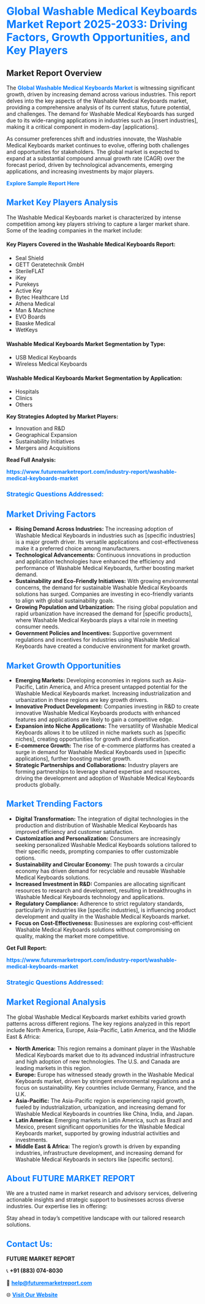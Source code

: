 <h1 style="color: #007BFF;">Global Washable Medical Keyboards Market Report 2025-2033: Driving Factors, Growth Opportunities, and Key Players</h1>

<section id="overview">
<h2>Market Report Overview</h2>
<p>The <a href="https://www.futuremarketreport.com/industry-report/washable-medical-keyboards-market" style="color: #007BFF; text-decoration: none;"><strong>Global Washable Medical Keyboards Market</strong></a> is witnessing significant growth, driven by increasing demand across various industries. This report delves into the key aspects of the Washable Medical Keyboards market, providing a comprehensive analysis of its current status, future potential, and challenges. The demand for Washable Medical Keyboards has surged due to its wide-ranging applications in industries such as [insert industries], making it a critical component in modern-day [applications].</p>
<p>As consumer preferences shift and industries innovate, the Washable Medical Keyboards market continues to evolve, offering both challenges and opportunities for stakeholders. The global market is expected to expand at a substantial compound annual growth rate (CAGR) over the forecast period, driven by technological advancements, emerging applications, and increasing investments by major players.</p>
</section>

<section id="overview">
<p><a href="https://www.futuremarketreport.com/request-sample/reportId=27675" style="color: #007BFF; text-decoration: none;"><strong>Explore Sample Report Here</strong></a></p>
</section>

<section id="key-players">
<h2 style="color: #007BFF;">Market Key Players Analysis</h2>
<p>The Washable Medical Keyboards market is characterized by intense competition among key players striving to capture a larger market share. Some of the leading companies in the market include:</p>
<h4>Key Players Covered in the Washable Medical Keyboards Report:</h4>
<ul><li>Seal Shield</li><li>GETT Geratetechnik GmbH</li><li>SterileFLAT</li><li>iKey</li><li>Purekeys</li><li>Active Key</li><li>Bytec Healthcare Ltd</li><li>Athena Medical</li><li>Man &amp; Machine</li><li>EVO Boards</li><li>Baaske Medical</li><li>WetKeys</li></ul>
<h4>Washable Medical Keyboards Market Segmentation by Type:</h4>
<ul><li>USB Medical Keyboards</li><li>Wireless Medical Keyboards</li></ul>

<h4>Washable Medical Keyboards Market Segmentation by Application:</h4>
<ul><li>Hospitals</li><li>Clinics</li><li>Others</li></ul>
<p><strong>Key Strategies Adopted by Market Players:</strong></p>
<ul>
<li>Innovation and R&D</li>
<li>Geographical Expansion</li>
<li>Sustainability Initiatives</li>
<li>Mergers and Acquisitions</li>
</ul>
</section>

<section>
<p><strong>Read Full Analysis: </strong></p><a href="https://www.futuremarketreport.com/industry-report/washable-medical-keyboards-market" style="color: #007BFF; text-decoration: none;"><strong>https://www.futuremarketreport.com/industry-report/washable-medical-keyboards-market</strong></a>
<h3 style="color: #007BFF;">Strategic Questions Addressed:</h3>
</section>

<section id="driving-factors">
<h2 style="color: #007BFF;">Market Driving Factors</h2>
<ul>
<li><strong>Rising Demand Across Industries:</strong> The increasing adoption of Washable Medical Keyboards in industries such as [specific industries] is a major growth driver. Its versatile applications and cost-effectiveness make it a preferred choice among manufacturers.</li>
<li><strong>Technological Advancements:</strong> Continuous innovations in production and application technologies have enhanced the efficiency and performance of Washable Medical Keyboards, further boosting market demand.</li>
<li><strong>Sustainability and Eco-Friendly Initiatives:</strong> With growing environmental concerns, the demand for sustainable Washable Medical Keyboards solutions has surged. Companies are investing in eco-friendly variants to align with global sustainability goals.</li>
<li><strong>Growing Population and Urbanization:</strong> The rising global population and rapid urbanization have increased the demand for [specific products], where Washable Medical Keyboards plays a vital role in meeting consumer needs.</li>
<li><strong>Government Policies and Incentives:</strong> Supportive government regulations and incentives for industries using Washable Medical Keyboards have created a conducive environment for market growth.</li>
</ul>
</section>

<section id="growth-opportunities">
<h2 style="color: #007BFF;">Market Growth Opportunities</h2>
<ul>
<li><strong>Emerging Markets:</strong> Developing economies in regions such as Asia-Pacific, Latin America, and Africa present untapped potential for the Washable Medical Keyboards market. Increasing industrialization and urbanization in these regions are key growth drivers.</li>
<li><strong>Innovative Product Development:</strong> Companies investing in R&D to create innovative Washable Medical Keyboards products with enhanced features and applications are likely to gain a competitive edge.</li>
<li><strong>Expansion into Niche Applications:</strong> The versatility of Washable Medical Keyboards allows it to be utilized in niche markets such as [specific niches], creating opportunities for growth and diversification.</li>
<li><strong>E-commerce Growth:</strong> The rise of e-commerce platforms has created a surge in demand for Washable Medical Keyboards used in [specific applications], further boosting market growth.</li>
<li><strong>Strategic Partnerships and Collaborations:</strong> Industry players are forming partnerships to leverage shared expertise and resources, driving the development and adoption of Washable Medical Keyboards products globally.</li>
</ul>
</section>

<section id="trending-factors">
<h2 style="color: #007BFF;">Market Trending Factors</h2>
<ul>
<li><strong>Digital Transformation:</strong> The integration of digital technologies in the production and distribution of Washable Medical Keyboards has improved efficiency and customer satisfaction.</li>
<li><strong>Customization and Personalization:</strong> Consumers are increasingly seeking personalized Washable Medical Keyboards solutions tailored to their specific needs, prompting companies to offer customizable options.</li>
<li><strong>Sustainability and Circular Economy:</strong> The push towards a circular economy has driven demand for recyclable and reusable Washable Medical Keyboards solutions.</li>
<li><strong>Increased Investment in R&D:</strong> Companies are allocating significant resources to research and development, resulting in breakthroughs in Washable Medical Keyboards technology and applications.</li>
<li><strong>Regulatory Compliance:</strong> Adherence to strict regulatory standards, particularly in industries like [specific industries], is influencing product development and quality in the Washable Medical Keyboards market.</li>
<li><strong>Focus on Cost-Effectiveness:</strong> Businesses are exploring cost-efficient Washable Medical Keyboards solutions without compromising on quality, making the market more competitive.</li>
</ul>
</section>

<section>
<p><strong>Get Full Report: </strong></p><a href="https://www.futuremarketreport.com/industry-report/washable-medical-keyboards-market" style="color: #007BFF; text-decoration: none;"><strong>https://www.futuremarketreport.com/industry-report/washable-medical-keyboards-market</strong></a>
<h3 style="color: #007BFF;">Strategic Questions Addressed:</h3>
</section>


<section id="regional-analysis">
<h2 style="color: #007BFF;">Market Regional Analysis</h2>
<p>The global Washable Medical Keyboards market exhibits varied growth patterns across different regions. The key regions analyzed in this report include North America, Europe, Asia-Pacific, Latin America, and the Middle East & Africa:</p>
<ul>
<li><strong>North America:</strong> This region remains a dominant player in the Washable Medical Keyboards market due to its advanced industrial infrastructure and high adoption of new technologies. The U.S. and Canada are leading markets in this region.</li>
<li><strong>Europe:</strong> Europe has witnessed steady growth in the Washable Medical Keyboards market, driven by stringent environmental regulations and a focus on sustainability. Key countries include Germany, France, and the U.K.</li>
<li><strong>Asia-Pacific:</strong> The Asia-Pacific region is experiencing rapid growth, fueled by industrialization, urbanization, and increasing demand for Washable Medical Keyboards in countries like China, India, and Japan.</li>
<li><strong>Latin America:</strong> Emerging markets in Latin America, such as Brazil and Mexico, present significant opportunities for the Washable Medical Keyboards market, supported by growing industrial activities and investments.</li>
<li><strong>Middle East & Africa:</strong> The region’s growth is driven by expanding industries, infrastructure development, and increasing demand for Washable Medical Keyboards in sectors like [specific sectors].</li>
</ul>
</section>

<footer>
<h2 style="color: #007BFF;">About FUTURE MARKET REPORT</h2>
<p>We are a trusted name in market research and advisory services, delivering actionable insights and strategic support to businesses across diverse industries. Our expertise lies in offering:</p>

<p>Stay ahead in today’s competitive landscape with our tailored research solutions.</p>

<h2 style="color: #007BFF;">Contact Us:</h2>
<p><strong>FUTURE MARKET REPORT</strong></p>
<p>📞 <strong>+91 (883) 074-8030</strong></p>
<p>📧 <strong><a href="mailto:help@futuremarketreport.com" style="color: #007BFF;">help@futuremarketreport.com</a></strong></p>
<p>🌐 <strong><a href="https://www.futuremarketreport.com/" style="color: #007BFF;">Visit Our Website</a></strong></p>
</footer>